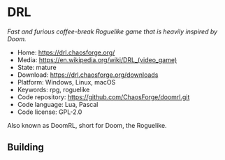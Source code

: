 # DRL

_Fast and furious coffee-break Roguelike game that is heavily inspired by Doom._

- Home: https://drl.chaosforge.org/
- Media: https://en.wikipedia.org/wiki/DRL_(video_game)
- State: mature
- Download: https://drl.chaosforge.org/downloads
- Platform: Windows, Linux, macOS
- Keywords: rpg, roguelike
- Code repository: https://github.com/ChaosForge/doomrl.git
- Code language: Lua, Pascal
- Code license: GPL-2.0

Also known as DoomRL, short for Doom, the Roguelike.

## Building


